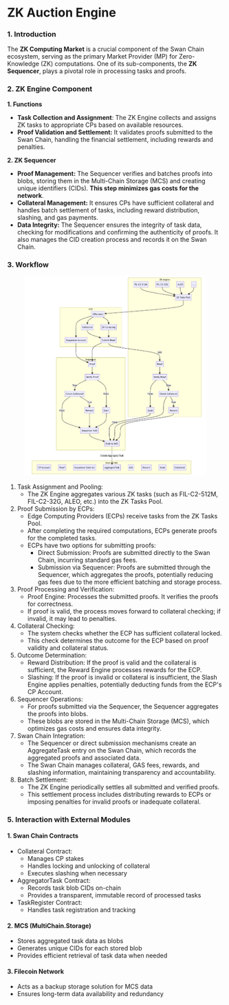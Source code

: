 # ZK Auction Engine

### 1. Introduction

The **ZK Computing Market** is a crucial component of the Swan Chain ecosystem, serving as the primary Market Provider (MP) for Zero-Knowledge (ZK) computations. One of its sub-components, the **ZK Sequencer**, plays a pivotal role in processing tasks and proofs.

### 2.  ZK Engine Component

**1. Functions**

* **Task Collection and Assignment**: The ZK Engine collects and assigns ZK tasks to appropriate CPs based on available resources.
* **Proof Validation and Settlement:** It validates proofs submitted to the Swan Chain, handling the financial settlement, including rewards and penalties.

**2. ZK Sequencer**

* **Proof Management:** The Sequencer verifies and batches proofs into blobs, storing them in the Multi-Chain Storage (MCS) and creating unique identifiers (CIDs). **This step minimizes gas costs for the network**.
* **Collateral Management:** It ensures CPs have sufficient collateral and handles batch settlement of tasks, including reward distribution, slashing, and gas payments.
* **Data Integrity:** The Sequencer ensures the integrity of task data, checking for modifications and confirming the authenticity of proofs. It also manages the CID creation process and records it on the Swan Chain.

### 3. Workflow

<figure><img src="../../../.gitbook/assets/image (1) (1) (1) (1) (1) (1).png" alt=""><figcaption></figcaption></figure>

1. Task Assignment and Pooling:
   * The ZK Engine aggregates various ZK tasks (such as FIL-C2-512M, FIL-C2-32G, ALEO, etc.) into the ZK Tasks Pool.
2. Proof Submission by ECPs:
   * Edge Computing Providers (ECPs) receive tasks from the ZK Tasks Pool.
   * After completing the required computations, ECPs generate proofs for the completed tasks.
   * ECPs have two options for submitting proofs:
     * Direct Submission: Proofs are submitted directly to the Swan Chain, incurring standard gas fees.
     * Submission via Sequencer: Proofs are submitted through the Sequencer, which aggregates the proofs, potentially reducing gas fees due to the more efficient batching and storage process.
3. Proof Processing and Verification:
   * Proof Engine: Processes the submitted proofs. It verifies the proofs for correctness.
   * If proof is valid, the process moves forward to collateral checking; if invalid, it may lead to penalties.
4. Collateral Checking:
   * The system checks whether the ECP has sufficient collateral locked.
   * This check determines the outcome for the ECP based on proof validity and collateral status.
5. Outcome Determination:
   * Reward Distribution: If the proof is valid and the collateral is sufficient, the Reward Engine processes rewards for the ECP.
   * Slashing: If the proof is invalid or collateral is insufficient, the Slash Engine applies penalties, potentially deducting funds from the ECP's CP Account.
6. Sequencer Operations:
   * For proofs submitted via the Sequencer, the Sequencer aggregates the proofs into blobs.
   * These blobs are stored in the Multi-Chain Storage (MCS), which optimizes gas costs and ensures data integrity.
7. Swan Chain Integration:
   * The Sequencer or direct submission mechanisms create an AggregateTask entry on the Swan Chain, which records the aggregated proofs and associated data.
   * The Swan Chain manages collateral, GAS fees, rewards, and slashing information, maintaining transparency and accountability.
8. Batch Settlement:
   * The ZK Engine periodically settles all submitted and verified proofs.
   * This settlement process includes distributing rewards to ECPs or imposing penalties for invalid proofs or inadequate collateral.

### 5. Interaction with External Modules

#### 1. Swan Chain Contracts

* Collateral Contract:
  * Manages CP stakes
  * Handles locking and unlocking of collateral
  * Executes slashing when necessary
* AggregatorTask Contract:
  * Records task blob CIDs on-chain
  * Provides a transparent, immutable record of processed tasks
* TaskRegister Contract:
  * Handles task registration and tracking

#### 2. MCS (MultiChain.Storage)&#x20;

* Stores aggregated task data as blobs
* Generates unique CIDs for each stored blob
* Provides efficient retrieval of task data when needed

#### 3.  Filecoin Network

* Acts as a backup storage solution for MCS data
* Ensures long-term data availability and redundancy
